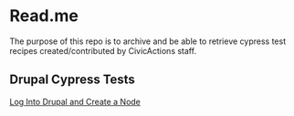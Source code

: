 # Read.me

The purpose of this repo is to archive and be able to retrieve cypress test recipes created/contributed by CivicActions staff.



## Drupal Cypress Tests

[Log Into Drupal and Create a Node](/drupal/LogIntoDrupalAndCreateNode.md)

